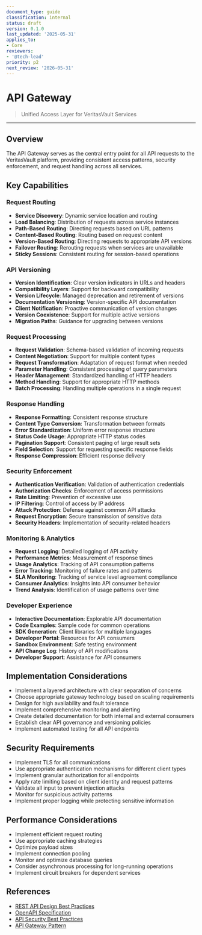 ```yaml
---
document_type: guide
classification: internal
status: draft
version: 0.1.0
last_updated: '2025-05-31'
applies_to:
- Core
reviewers:
- '@tech-lead'
priority: p2
next_review: '2026-05-31'
---
```


# API Gateway

> Unified Access Layer for VeritasVault Services

---

## Overview

The API Gateway serves as the central entry point for all API requests to the VeritasVault platform, providing consistent access patterns, security enforcement, and request handling across all services.

## Key Capabilities

### Request Routing

* **Service Discovery**: Dynamic service location and routing
* **Load Balancing**: Distribution of requests across service instances
* **Path-Based Routing**: Directing requests based on URL patterns
* **Content-Based Routing**: Routing based on request content
* **Version-Based Routing**: Directing requests to appropriate API versions
* **Failover Routing**: Rerouting requests when services are unavailable
* **Sticky Sessions**: Consistent routing for session-based operations

### API Versioning

* **Version Identification**: Clear version indicators in URLs and headers
* **Compatibility Layers**: Support for backward compatibility
* **Version Lifecycle**: Managed deprecation and retirement of versions
* **Documentation Versioning**: Version-specific API documentation
* **Client Notification**: Proactive communication of version changes
* **Version Coexistence**: Support for multiple active versions
* **Migration Paths**: Guidance for upgrading between versions

### Request Processing

* **Request Validation**: Schema-based validation of incoming requests
* **Content Negotiation**: Support for multiple content types
* **Request Transformation**: Adaptation of request format when needed
* **Parameter Handling**: Consistent processing of query parameters
* **Header Management**: Standardized handling of HTTP headers
* **Method Handling**: Support for appropriate HTTP methods
* **Batch Processing**: Handling multiple operations in a single request

### Response Handling

* **Response Formatting**: Consistent response structure
* **Content Type Conversion**: Transformation between formats
* **Error Standardization**: Uniform error response structure
* **Status Code Usage**: Appropriate HTTP status codes
* **Pagination Support**: Consistent paging of large result sets
* **Field Selection**: Support for requesting specific response fields
* **Response Compression**: Efficient response delivery

### Security Enforcement

* **Authentication Verification**: Validation of authentication credentials
* **Authorization Checks**: Enforcement of access permissions
* **Rate Limiting**: Prevention of excessive use
* **IP Filtering**: Control of access by IP address
* **Attack Protection**: Defense against common API attacks
* **Request Encryption**: Secure transmission of sensitive data
* **Security Headers**: Implementation of security-related headers

### Monitoring & Analytics

* **Request Logging**: Detailed logging of API activity
* **Performance Metrics**: Measurement of response times
* **Usage Analytics**: Tracking of API consumption patterns
* **Error Tracking**: Monitoring of failure rates and patterns
* **SLA Monitoring**: Tracking of service level agreement compliance
* **Consumer Analytics**: Insights into API consumer behavior
* **Trend Analysis**: Identification of usage patterns over time

### Developer Experience

* **Interactive Documentation**: Explorable API documentation
* **Code Examples**: Sample code for common operations
* **SDK Generation**: Client libraries for multiple languages
* **Developer Portal**: Resources for API consumers
* **Sandbox Environment**: Safe testing environment
* **API Change Log**: History of API modifications
* **Developer Support**: Assistance for API consumers

## Implementation Considerations

* Implement a layered architecture with clear separation of concerns
* Choose appropriate gateway technology based on scaling requirements
* Design for high availability and fault tolerance
* Implement comprehensive monitoring and alerting
* Create detailed documentation for both internal and external consumers
* Establish clear API governance and versioning policies
* Implement automated testing for all API endpoints

## Security Requirements

* Implement TLS for all communications
* Use appropriate authentication mechanisms for different client types
* Implement granular authorization for all endpoints
* Apply rate limiting based on client identity and request patterns
* Validate all input to prevent injection attacks
* Monitor for suspicious activity patterns
* Implement proper logging while protecting sensitive information

## Performance Considerations

* Implement efficient request routing
* Use appropriate caching strategies
* Optimize payload sizes
* Implement connection pooling
* Monitor and optimize database queries
* Consider asynchronous processing for long-running operations
* Implement circuit breakers for dependent services

## References

* [REST API Design Best Practices](https://docs.microsoft.com/en-us/azure/architecture/best-practices/api-design)
* [OpenAPI Specification](https://github.com/OAI/OpenAPI-Specification)
* [API Security Best Practices](https://owasp.org/www-project-api-security/)
* [API Gateway Pattern](https://microservices.io/patterns/apigateway.html)